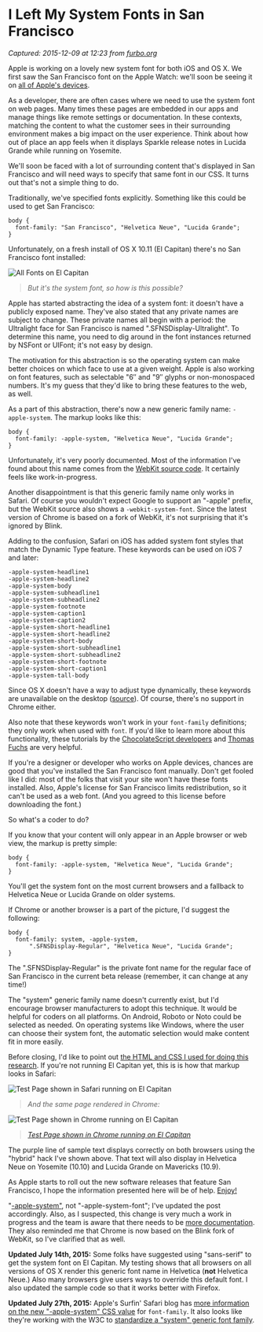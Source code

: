 # I Left My System Fonts in San Francisco

_Captured: 2015-12-09 at 12:23 from [furbo.org](http://furbo.org/2015/07/09/i-left-my-system-fonts-in-san-francisco/)_

Apple is working on a lovely new system font for both iOS and OS X. We first saw the San Francisco font on the Apple Watch: we'll soon be seeing it on [all of Apple's devices](https://developer.apple.com/fonts/).

As a developer, there are often cases where we need to use the system font on web pages. Many times these pages are embedded in our apps and manage things like remote settings or documentation. In these contexts, matching the content to what the customer sees in their surrounding environment makes a big impact on the user experience. Think about how out of place an app feels when it displays Sparkle release notes in Lucida Grande while running on Yosemite.

We'll soon be faced with a lot of surrounding content that's displayed in San Francisco and will need ways to specify that same font in our CSS. It turns out that's not a simple thing to do.

Traditionally, we've specified fonts explicitly. Something like this could be used to get San Francisco:
    
    
    body {
      font-family: "San Francisco", "Helvetica Neue", "Lucida Grande";
    }
    

Unfortunately, on a fresh install of OS X 10.11 (El Capitan) there's no San Francisco font installed:

![All Fonts on El Capitan](http://furbo.org/wp-content/uploads/2015/07/All-Fonts-ElCap.png)

> _But it's the system font, so how is this possible?_

Apple has started abstracting the idea of a system font: it doesn't have a publicly exposed name. They've also stated that any private names are subject to change. These private names all begin with a period: the Ultralight face for San Francisco is named ".SFNSDisplay-Ultralight". To determine this name, you need to dig around in the font instances returned by NSFont or UIFont; it's not easy by design.

The motivation for this abstraction is so the operating system can make better choices on which face to use at a given weight. Apple is also working on font features, such as selectable "6″ and "9″ glyphs or non-monospaced numbers. It's my guess that they'd like to bring these features to the web, as well.

As a part of this abstraction, there's now a new generic family name: `-apple-system`. The markup looks like this:
    
    
    body {
      font-family: -apple-system, "Helvetica Neue", "Lucida Grande";
    }
    

Unfortunately, it's very poorly documented. Most of the information I've found about this name comes from the [WebKit source code](https://github.com/WebKit/webkit/blob/master/Source/WebCore/platform/graphics/ios/FontCacheIOS.mm). It certainly feels like work-in-progress.

Another disappointment is that this generic family name only works in Safari. Of course you wouldn't expect Google to support an "-apple" prefix, but the WebKit source also shows a `-webkit-system-font`. Since the latest version of Chrome is based on a fork of WebKit, it's not surprising that it's ignored by Blink.

Adding to the confusion, Safari on iOS has added system font styles that match the Dynamic Type feature. These keywords can be used on iOS 7 and later:
    
    
    -apple-system-headline1
    -apple-system-headline2
    -apple-system-body
    -apple-system-subheadline1
    -apple-system-subheadline2
    -apple-system-footnote
    -apple-system-caption1
    -apple-system-caption2
    -apple-system-short-headline1
    -apple-system-short-headline2
    -apple-system-short-body
    -apple-system-short-subheadline1
    -apple-system-short-subheadline2
    -apple-system-short-footnote
    -apple-system-short-caption1
    -apple-system-tall-body
    

Since OS X doesn't have a way to adjust type dynamically, these keywords are unavailable on the desktop ([source](https://github.com/WebKit/webkit/blob/88c1510b3a4f3993307f404b1893426951ac05de/Source/WebCore/css/CSSValueKeywords.in)). Of course, there's no support in Chrome either.

Also note that these keywords won't work in your `font-family` definitions; they only work when used with `font`. If you'd like to learn more about this functionality, these tutorials by the [ChocolateScript developers](http://wobbabits.tumblr.com/post/100005780037/dynamic-fonts-for-ios-web-apps) and [Thomas Fuchs](http://mir.aculo.us/2013/09/16/how-to-create-a-web-app-that-looks-like-a-ios7-native-app-part-1/) are very helpful.

If you're a designer or developer who works on Apple devices, chances are good that you've installed the San Francisco font manually. Don't get fooled like I did: most of the folks that visit your site won't have these fonts installed. Also, Apple's license for San Francisco limits redistribution, so it can't be used as a web font. (And you agreed to this license before downloading the font.)

So what's a coder to do?

If you know that your content will only appear in an Apple browser or web view, the markup is pretty simple:
    
    
    body {
      font-family: -apple-system, "Helvetica Neue", "Lucida Grande";
    }
    

You'll get the system font on the most current browsers and a fallback to Helvetica Neue or Lucida Grande on older systems.

If Chrome or another browser is a part of the picture, I'd suggest the following:
    
    
    body {
      font-family: system, -apple-system,
          ".SFNSDisplay-Regular", "Helvetica Neue", "Lucida Grande";
    }
    

The ".SFNSDisplay-Regular" is the private font name for the regular face of San Francisco in the current beta release (remember, it can change at any time!)

The "system" generic family name doesn't currently exist, but I'd encourage browser manufacturers to adopt this technique. It would be helpful for coders on all platforms. On Android, Roboto or Noto could be selected as needed. On operating systems like Windows, where the user can choose their system font, the automatic selection would make content fit in more easily.

Before closing, I'd like to point out [the HTML and CSS I used for doing this research](http://furbo.org/stuff/systemfonts.html). If you're not running El Capitan yet, this is is how that markup looks in Safari:

![Test Page shown in Safari running on El Capitan](http://furbo.org/wp-content/uploads/2015/07/Safari-ElCap.png)

> _And the same page rendered in Chrome:_

![Test Page shown in Chrome running on El Capitan](http://furbo.org/wp-content/uploads/2015/07/Chrome-ElCap.png)

> _[Test Page shown in Chrome running on El Capitan](http://furbo.org/wp-content/uploads/2015/07/Chrome-ElCap.png)_

The purple line of sample text displays correctly on both browsers using the "hybrid" hack I've shown above. That text will also display in Helvetica Neue on Yosemite (10.10) and Lucida Grande on Mavericks (10.9).

As Apple starts to roll out the new software releases that feature San Francisco, I hope the information presented here will be of help. [Enjoy!](https://www.youtube.com/watch?v=r6DUwMnDxEs)

"[-apple-system"](https://bugs.webkit.org/show_bug.cgi?id=146860), not "-apple-system-font"; I've updated the post accordingly. Also, as I suspected, this change is very much a work in progress and the team is aware that there needs to be [more documentation](https://twitter.com/xeenon/status/619616436596551680). They also reminded me that Chrome is now based on the Blink fork of WebKit, so I've clarified that as well.

**Updated July 14th, 2015:** Some folks have suggested using "sans-serif" to get the system font on El Capitan. My testing shows that all browsers on all versions of OS X render this generic font name in Helvetica (**not** Helvetica Neue.) Also many browsers give users ways to override this default font. I also updated the sample code so that it works better with Firefox.

**Updated July 27th, 2015:** Apple's Surfin' Safari blog has [more information on the new "-apple-system" CSS value](https://www.webkit.org/blog/3709/using-the-system-font-in-web-content/) for `font-family`. It also looks like they're working with the W3C to [standardize a "system" generic font family](https://lists.w3.org/Archives/Public/www-style/2015Jul/0169.html).
